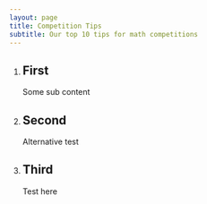 ```yaml
---
layout: page
title: Competition Tips
subtitle: Our top 10 tips for math competitions
---
```


1. ## First
	Some sub content

1. ## Second
	Alternative test

1. ## Third
	Test here